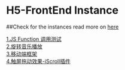 # H5-FrontEnd Instance
##Check for the instances read more on [here](https://yiliunat.github.io/H5-FrontEnd/)  

[1.JS Function 调用测试](https://yiliunat.github.io/H5-FrontEnd/1.js%E5%87%BD%E6%95%B0/)  
[2.旋转音乐播放](https://yiliunat.github.io/H5-FrontEnd/2.%E6%97%8B%E8%BD%AC%E9%9F%B3%E4%B9%90%E6%92%AD%E6%94%BE/)  
[3.移动端框架](https://yiliunat.github.io/H5-FrontEnd/3.%E7%A7%BB%E5%8A%A8%E7%AB%AF%E6%A1%86%E6%9E%B6/html/)  
[4.触屏拖动效果-iScroll插件](https://yiliunat.github.io/H5-FrontEnd/4.%E8%A7%A6%E5%B1%8F%E6%8B%96%E5%8A%A8%E6%95%88%E6%9E%9C-iScroll%E6%8F%92%E4%BB%B6/html/)  
